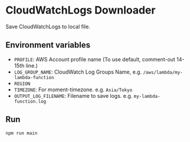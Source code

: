 # CloudWatchLogs Downloader

Save CloudWatchLogs to local file.

## Environment variables

* ``PROFILE``: AWS Account profile name (To use default, comment-out 14-15th line.)
* ``LOG_GROUP_NAME``: CloudWatch Log Groups Name, e.g. ``/aws/lambda/my-lambda-function``
* ``REGION``
* ``TIMEZONE``: For moment-timezone. e.g. ``Asia/Tokyo``
* ``OUTPUT_LOG_FILENAME``: Filename to save logs. e.g. ``my-lambda-function.log``

## Run

```
npm run main
```
